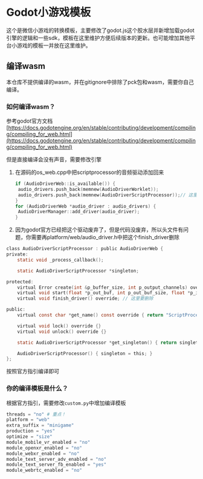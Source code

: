 # Godot小游戏模板

这个是微信小游戏的转换模板，主要修改了godot.js这个胶水层并新增加载godot引擎的逻辑和一些sdk，模板在这里维护方便后续版本的更新。也可能增加其他平台小游戏的模板一并放在这里维护。

## 编译wasm

本仓库不提供编译的wasm，并在gitignore中排除了pck包和wasm，需要你自己编译。

### 如何编译wasm？

参考godot官方文档[https://docs.godotengine.org/en/stable/contributing/development/compiling/compiling_for_web.html](https://docs.godotengine.org/en/stable/contributing/development/compiling/compiling_for_web.html)

但是直接编译会没有声音，需要修改引擎

1. 在源码的os_web.cpp中把scriptprocessor的音频驱动添加回来

   ```c
   if (AudioDriverWeb::is_available()) {
   	audio_drivers.push_back(memnew(AudioDriverWorklet));
   	audio_drivers.push_back(memnew(AudioDriverScriptProcessor));// 这里需要再加一个ScriptProcessor
   }
   for (AudioDriverWeb *audio_driver : audio_drivers) {
   	AudioDriverManager::add_driver(audio_driver);
   }
   ```

2. 因为godot官方已经把这个驱动废弃了，但是代码没废弃，所以头文件有问题，你需要再platform/web/audio_driver.h中把这个finish_driver删除

```c
class AudioDriverScriptProcessor : public AudioDriverWeb {
private:
	static void _process_callback();

	static AudioDriverScriptProcessor *singleton;

protected:
	virtual Error create(int &p_buffer_size, int p_output_channels) override;
	virtual void start(float *p_out_buf, int p_out_buf_size, float *p_in_buf, int p_in_buf_size) override;
	virtual void finish_driver() override; // 这里要删除

public:
	virtual const char *get_name() const override { return "ScriptProcessor"; }

	virtual void lock() override {}
	virtual void unlock() override {}

	static AudioDriverScriptProcessor *get_singleton() { return singleton; }

	AudioDriverScriptProcessor() { singleton = this; }
};
```

按照官方指引编译即可

### 你的编译模板是什么？

根据官方指引，需要修改`custom.py`中增加编译模板

```py
threads = "no" # 重点！
platform = "web"
extra_suffix = "minigame"
production = "yes"
optimize = "size"
module_mobile_vr_enabled = "no"
module_openxr_enabled = "no"
module_webxr_enabled = "no"
module_text_server_adv_enabled = "no"
module_text_server_fb_enabled = "yes"
module_webrtc_enabled = "no"
```
